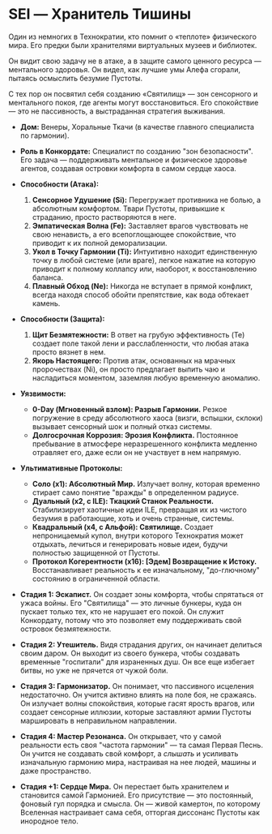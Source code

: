# SEI — Хранитель Тишины

Один из немногих в Технократии, кто помнит о «теплоте» физического мира. Его предки были хранителями виртуальных музеев и библиотек. 

Он видит свою задачу не в атаке, а в защите самого ценного ресурса — ментального здоровья. Он видел, как лучшие умы Алефа сгорали, пытаясь осмыслить безумие Пустоты. 

С тех пор он посвятил себя созданию «Святилищ» — зон сенсорного и ментального покоя, где агенты могут восстановиться. Его спокойствие — это не пассивность, а выстраданная стратегия выживания.

- **Дом:** Венеры, Хоральные Ткачи (в качестве главного специалиста по гармонии).
- **Роль в Конкордате:** Специалист по созданию "зон безопасности". Его задача — поддерживать ментальное и физическое здоровье агентов, создавая островки комфорта в самом сердце хаоса.
- **Способности (Атака):**
    1. **Сенсорное Удушение (Si):** Перегружает противника не болью, а абсолютным комфортом. Твари Пустоты, привыкшие к страданию, просто растворяются в неге. 
    2. **Эмпатическая Волна (Fe):** Заставляет врагов чувствовать не свою ненависть, а его всепоглощающее спокойствие, что приводит к их полной деморализации.
    3. **Укол в Точку Гармонии (Ti):** Интуитивно находит единственную точку в любой системе (или враге), легкое нажатие на которую приводит к полному коллапсу или, наоборот, к восстановлению баланса.
    4. **Плавный Обход (Ne):** Никогда не вступает в прямой конфликт, всегда находя способ обойти препятствие, как вода обтекает камень.
- **Способности (Защита):**
    1. **Щит Безмятежности:** В ответ на грубую эффективность (Te) создает поле такой лени и расслабленности, что любая атака просто вязнет в нем.
    2. **Якорь Настоящего:** Против атак, основанных на мрачных пророчествах (Ni), он просто предлагает выпить чаю и насладиться моментом, заземляя любую временную аномалию.
- **Уязвимости:**
    - **0-Day (Мгновенный взлом): Разрыв Гармонии.** Резкое погружение в среду абсолютного хаоса (визги, вспышки, склоки) вызывает сенсорный шок и полный отказ системы.
    - **Долгосрочная Коррозия: Эрозия Конфликта.** Постоянное пребывание в атмосфере неразрешенного конфликта медленно отравляет его, даже если он не участвует в нем напрямую.
- **Ультимативные Протоколы:**
    - **Соло (x1): Абсолютный Мир.** Излучает волну, которая временно стирает само понятие "вражды" в определенном радиусе.
    - **Дуальный (x2, с ILE): Ткацкий Станок Реальности.** Стабилизирует хаотичные идеи ILE, превращая их из чистого безумия в работающие, хоть и очень странные, системы.
    - **Квадральный (x4, с Альфой): Святилище.** Создает непроницаемый купол, внутри которого Технократия может отдыхать, лечиться и генерировать новые идеи, будучи полностью защищенной от Пустоты.
    - **Протокол Когерентности (x16): [Эдем] Возвращение к Истоку.** Восстанавливает реальность к ее изначальному, "до-глючному" состоянию в ограниченной области.

- **Стадия 1: Эскапист.** Он создает зоны комфорта, чтобы спрятаться от ужаса войны. Его "Святилища" — это личные бункеры, куда он пускает только тех, кто не нарушает его покой. Он служит Конкордату, потому что это позволяет ему поддерживать свой островок безмятежности.
- **Стадия 2: Утешитель.** Видя страдания других, он начинает делиться своим даром. Он выходит из своего бункера, чтобы создавать временные "госпитали" для израненных душ. Он все еще избегает битвы, но уже не прячется от чужой боли.
- **Стадия 3: Гармонизатор.** Он понимает, что пассивного исцеления недостаточно. Он учится активно влиять на поле боя, не сражаясь. Он излучает волны спокойствия, которые гасят ярость врагов, или создает сенсорные иллюзии, которые заставляют армии Пустоты маршировать в неправильном направлении.
- **Стадия 4: Мастер Резонанса.** Он открывает, что у самой реальности есть своя "частота гармонии" — та самая Первая Песнь. Он учится не создавать свой комфорт, а _слышать_ и усиливать изначальную гармонию мира, настраивая на нее людей, машины и даже пространство.
- **Стадия +1: Сердце Мира.** Он перестает быть хранителем и становится самой Гармонией. Его присутствие — это постоянный, фоновый гул порядка и смысла. Он — живой камертон, по которому Вселенная настраивает сама себя, отторгая диссонанс Пустоты как инородное тело.